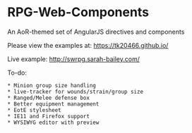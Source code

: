 # RPG-Web-Components
An AoR-themed set of AngularJS directives and components


Please view the examples at: https://tk20466.github.io/

Live example:  http://swrpg.sarah-bailey.com/

To-do:

    * Minion group size handling
    * live-tracker for wounds/strain/group size
    * Ranged/Melee defense box
    * Better equipment management
    * EotE stylesheet
    * IE11 and Firefox support
    * WYSIWYG editor with preview

